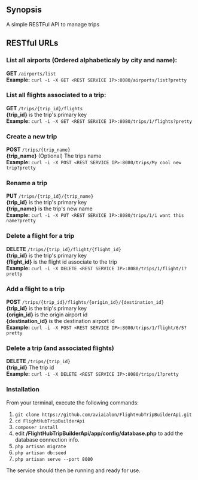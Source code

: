 ## Synopsis
A simple RESTFul API to manage trips

## RESTful URLs
### List all airports (Ordered alphabeticaly by city and name):<br />
**GET** `/airports/list`<br />
**Example:** `curl -i -X GET <REST SERVICE IP>:8080/airports/list?pretty`<br />

### List all flights associated to a trip:<br />
**GET** `/trips/{trip_id}/flights`<br />
**{trip_id}** is the trip's primary key<br />
**Example:** `curl -i -X GET <REST SERVICE IP>:8080/trips/1/flights?pretty`<br />

### Create a new trip<br />
**POST** `/trips/{trip_name}`<br />
**{trip_name}** (Optional) The trips name<br />
**Example:** `curl -i -X POST <REST SERVICE IP>:8080/trips/My cool new trip?pretty`<br />

### Rename a trip<br />
**PUT** `/trips/{trip_id}/{trip_name}`<br />
**{trip_id}** is the trip's primary key<br />
**{trip_name}** is the trip's new name<br />
**Example:** `curl -i -X PUT <REST SERVICE IP>:8080/trips/1/i want this name?pretty`<br />

### Delete a flight for a trip<br />
**DELETE** `/trips/{trip_id}/flight/{flight_id}`<br />
**{trip_id}** is the trip's primary key<br />
**{flight_id}** is the flight id associate to the trip<br />
**Example:** `curl -i -X DELETE <REST SERVICE IP>:8080/trips/1/flight/1?pretty`<br />

### Add a flight to a trip<br />
**POST** `/trips/{trip_id}/flights/{origin_id}/{destination_id}`<br />
**{trip_id}** is the trip's primary key<br />
**{origin_id}** is the origin airport id<br />
**{destination_id}** is the destination airport id<br />
**Example:** `curl -i -X POST <REST SERVICE IP>:8080/trips/1/flight/6/5?pretty`<br />

### Delete a trip (and associated flights)<br />
**DELETE** `/trips/{trip_id}`<br />
**{trip_id}** The trip id <br />
**Example:** `curl -i -X DELETE <REST SERVICE IP>:8080/trips/1?pretty`<br />


### Installation

From your terminal, execute the following commands:

1. `git clone https://github.com/aviaialon/FlightHubTripBuilderApi.git`
2. `cd FlightHubTripBuilderApi`
3. `composer install`
4. edit **/FlightHubTripBuilderApi/app/config/database.php** to add the database connection info.
5. `php artisan migrate`
6. `php artisan db:seed`
7. `php artisan serve --port 8080`

The service should then be running and ready for use.
